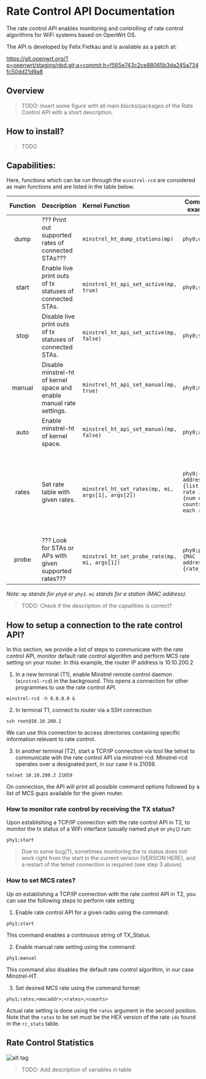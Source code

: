 # Rate Control API Documentation 

The rate control API enables monitoring and controlling of rate control algorithms for WiFi systems based on OpenWrt OS. 

The API is developed by Felix Fietkau and is available as a patch at:

https://git.openwrt.org/?p=openwrt/staging/nbd.git;a=commit;h=f565e743c2ce88065b3da245a734fc50dd21d9a8


## Overview
> TODO: Insert some figure with all main blocks/packages of the Rate Control API with a short description.


## How to install?
> TODO

## Capabilities:

Here, functions which can be run through the `minstrel-rcd` are considered as main functions and are listed in the table below.

|Function|Description|Kernel Function|Command example|Additional Information|
|:------:|:----------|:--------------|---------------|----------------------|
|dump    |??? Print out supported rates of connected STAs???|`minstrel_ht_dump_stations(mp)`|`phy0;dump`||
|start   |Enable live print outs of tx statuses of connected STAs.|`minstrel_ht_api_set_active(mp, true)`|`phy0;start`||
|stop    |Disable live print outs of tx statuses of connected STAs.|`minstrel_ht_api_set_active(mp, false)`|`phy0;stop`||
|manual  |Disable minstrel-ht of kernel space and enable manual rate settings.|`minstrel_ht_api_set_manual(mp, true)`|`phy0;manual`||
|auto    |Enable minstrel-ht of kernel space.|`minstrel_ht_api_set_manual(mp, false)`|`phy0;auto`||
|rates   |Set rate table with given rates.|`minstrel_ht_set_rates(mp, mi, args[1], args[2])`|`phy0;{MAC address};{list of rate idxs};{num of counts for each rate}`|`args[1]` = list of rates seperated by `,` and `args[2]` = list of number of tries for a rate until choosing next rate.|
|probe   |??? Look for STAs or APs with given supported rates???|`minstrel_ht_set_probe_rate(mp, mi, args[1])`|`phy0;probe;{MAC address};{rate_idx}`|`args[1]` = list of rates supported by STA or AP???|

_Note: `mp` stands for `phy0` or `phy1`. `mi` stands for a station (MAC address)._

> TODO: Check if the description of the capailities is correct?

## How to setup a connection to  the rate control API?

In this section, we provide a list of steps to communicate with the rate control API, monitor default rate control algorithm and perform MCS rate setting on your router. In this example, the router IP address is 10.10.200.2

  1. In a new terminal (T1), enable Minstrel remote control daemon (`minstrel-rcd`) in the background. This opens a connection for other programmes to use the rate control API.
  ```
  minstrel-rcd -h 0.0.0.0 &
  ```
    
  2. In terminal T1, connect to router via a SSH connection
  ```
  ssh root@10.10.200.2
  ```
  We can use this connection to access directories containing specific information relevant to rate control.
  
  3. In another terminal (T2), start a TCP/IP connection via tool like telnet to communicate with the rate control API via minstrel-rcd. Minstrel-rcd operates over a designated port, in our case it is 21059.
  ```
  telnet 10.10.200.2 21059
  ```
  On connection, the API will print all possible command options followed by a list of MCS gups available for the given router. 

### How to monitor rate control by receiving the TX status?

Upon establishing a TCP/IP connection with the rate control API in T2, to monitor the tx status of a WiFi interface (usually named `phy0` or `phy1`) run:
  ```
  phy1;start
  ```
  > Due to some bug(?), sometimes monitoring the tx status does not work right from the start in the current version (VERSION HERE), and a restart of the telnet connection is required (see step 3 above).

### How to set MCS rates?

Up on establishing a TCP/IP connection with the rate control API in T2, you can use the following steps to perform rate setting
  
  1. Enable rate control API for a given radio using the command:
  ```
  phy1;start
  ```
  This command enables a continuous string of TX_Status.
       
  2. Enable manual rate setting using the command:
  ```
  phy1;manual
  ```
  This command also disables the default rate control algorithm, in our case Minstrel-HT.
    
  3. Set desired MCS rate using the command format:
  ```
  phy1;rates;<macaddr>;<rates>;<counts>
  ```    
  Actual rate setting is done using the `rates` argument in the second position. Note that the `rates` to be set must be the HEX version of the rate `idx` found in the `rc_stats` table.
     

## Rate Control Statistics



![alt tag](https://cloud.githubusercontent.com/assets/1880886/23343835/f4597a72-fc71-11e6-96a5-edb17961e1f6.png)
  
  
> TODO: Add description of variables in table
     
    

 
 
 
 
 
 
 
 
 
 
 
 
 
 

